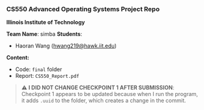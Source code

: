 ### CS550 Advanced Operating Systems Project Repo

**Illinois Institute of Technology**

**Team Name**: simba
**Students**:

- Haoran Wang (hwang219@hawk.iit.edu)

**Content:**

- Code: `final` folder
- Report: `CS550_Report.pdf`

> :warning: **I DID NOT CHANGE CHECKPOINT 1 AFTER SUBMISSION**: Checkpoint 1 appears to be updated because when I run the program, it adds `.uuid` to the folder, which creates a change in the commit.
